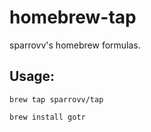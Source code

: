 # homebrew-tap

sparrovv's homebrew formulas.

## Usage:

```
brew tap sparrovv/tap

brew install gotr
```
